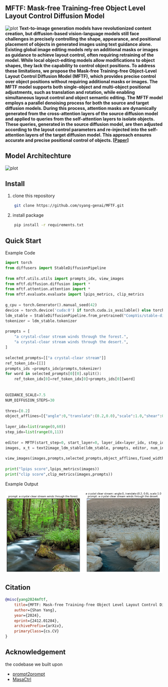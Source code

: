 ## MFTF: Mask-free Training-free Object Level Layout Control Diffusion Model

![plot](./docs/MFTF-diffusion.png)
**Text-to-image generation models have revolutionized content creation, but diffusion-based vision-language models still face challenges in precisely controlling the shape, appearance, and positional placement of objects in generated images using text guidance alone. Existing global image editing models rely on additional masks or images as guidance to achieve layout control, often requiring retraining of the model. While local object-editing models allow modifications to object shapes, they lack the capability to control object positions. To address these limitations, we propose the Mask-free Training-free Object-Level Layout Control Diffusion Model (MFTF), which provides precise control over object positions without requiring additional masks or images. The MFTF model supports both single-object and multi-object positional adjustments, such as translation and rotation, while enabling simultaneous layout control and object semantic editing. The MFTF model employs a parallel denoising process for both the source and target diffusion models. During this process, attention masks are dynamically generated from the cross-attention layers of the source diffusion model and applied to queries from the self-attention layers to isolate objects. These queries, generated in the source diffusion model, are then adjusted according to the layout control parameters and re-injected into the self-attention layers of the target diffusion model. This approach ensures accurate and precise positional control of objects. [[Paper](https://arxiv.org/abs/2412.01284v2)]**

## Model Architechture
![plot](./docs/architechture.png)

## Install
1. clone this repository 
```bash
    git clone https://github.com/syang-genai/MFTF.git
```
2. install package
```bash
    pip install -r requirements.txt
```

## Quick Start
<summary>Example Code</summary>

```Python
import torch
from diffusers import StableDiffusionPipeline

from mftf.utils.utils import prompts_idx, view_images
from mftf.diffusion.diffusion import *
from mftf.attention.attention import *
from mftf.evaluate.evaluate import lpips_metrics, clip_metrics

g_cpu = torch.Generator().manual_seed(42)
device = torch.device('cuda:0') if torch.cuda.is_available() else torch.device('cpu')
ldm_stable = StableDiffusionPipeline.from_pretrained("CompVis/stable-diffusion-v1-4").to(device)
tokenizer = ldm_stable.tokenizer

prompts = [
    "a crystal-clear stream winds through the forest.", 
    "a crystal-clear stream winds through the desert.", 
]

selected_prompts=[["a crystal-clear stream"]]
ref_token_idx=[[]]
prompts_ids =prompts_idx(prompts,tokenizer)
for word in selected_prompts[0][0].split():
    ref_token_idx[0]=ref_token_idx[0]+prompts_ids[0][word]


GUIDANCE_SCALE=7.5
NUM_DIFFUSION_STEPS=30

thres=[0.2]
object_afflines=[{"angle":0,"translate":(0.2,0.0),"scale":1.0,"shear":0}]

layer_idx=list(range(0,60))
step_idx=list(range(0,11))

editor = MFTF(start_step=0, start_layer=0, layer_idx=layer_idx, step_idx=step_idx, total_steps=NUM_DIFFUSION_STEPS, thres=thres, ref_token_idx=ref_token_idx, object_afflines=object_afflines, mask_save_dir="output_masks/stream_desert", model_type="SDXL")
images, x_t = text2image_ldm_stable(ldm_stable, prompts, editor, num_inference_steps=NUM_DIFFUSION_STEPS, guidance_scale=GUIDANCE_SCALE, latent=None, low_resource=False,generator=g_cpu)

view_images(images,prompts,selected_prompts,object_afflines,fixed_width=70,fontsize=11, save_image_path='output_images/stream_desert.png')

print("lpips score",lpips_metrics(images))
print("clip score",clip_metrics(images,prompts))
```
<summary>Example Output</summary>

![plot](./docs/desert.png)

## Citation
```bibtex
@misc{yang2024mftf,
    title={MFTF: Mask-free Training-free Object Level Layout Control Diffusion Model},
    author={Shan Yang},
    year={2024},
    eprint={2412.01284},
    archivePrefix={arXiv},
    primaryClass={cs.CV}
}
```

## Acknowledgement
the codebase we built upon
- [prompt2prompt](https://github.com/google/prompt-to-prompt)
- [MasaCtrl](https://github.com/TencentARC/MasaCtrl) 
